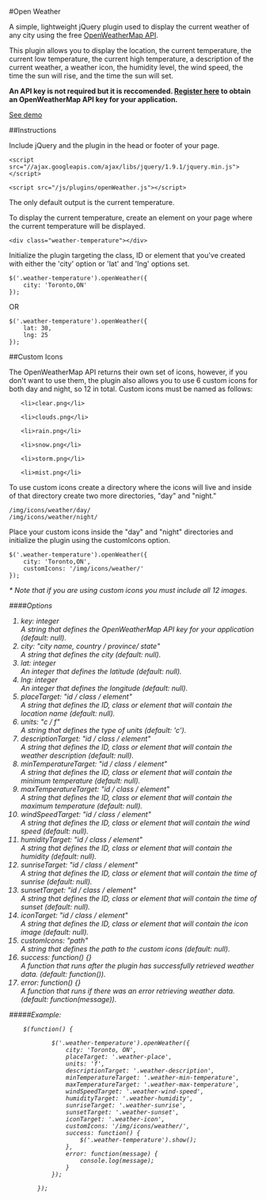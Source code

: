 #Open Weather

A simple, lightweight jQuery plugin used to display the current weather of any city using the free <a href="http://openweathermap.org/api" target="_blank">OpenWeatherMap API</a>.

This plugin allows you to display the location, the current temperature, the current low temperature, the current high temperature, a description of the current weather, a weather icon, the humidity level, the wind speed, the time the sun will rise, and the time the sun will set.

<strong>An API key is not required but it is reccomended. <a href="http://openweathermap.org/login">Register here</a> to obtain an OpenWeatherMap API key for your application.</strong>

<a href="http://michael-lynch.github.io/open-weather/" target="_blank">See demo</a>

##Instructions

Include jQuery and the plugin in the head or footer of your page.

    <script src="//ajax.googleapis.com/ajax/libs/jquery/1.9.1/jquery.min.js"></script>
    
    <script src="/js/plugins/openWeather.js"></script>

The only default output is the current temperature.

To display the current temperature, create an element on your page where the current temperature will be displayed.

	<div class="weather-temperature"></div>
    
Initialize the plugin targeting the class, ID or element that you've created with either the 'city' option or 'lat' and 'lng' options set.

	$('.weather-temperature').openWeather({
		city: 'Toronto,ON'
	});
	
OR

	$('.weather-temperature').openWeather({
		lat: 30,
		lng: 25
	});
	
##Custom Icons

The OpenWeatherMap API returns their own set of icons, however, if you don't want to use them, the plugin also allows you to use 6 custom icons for both day and night, so 12 in total. Custom icons must be named as follows:

<ol>

	<li>clear.png</li>
	
	<li>clouds.png</li>
	
	<li>rain.png</li>
	
	<li>snow.png</li>
	
	<li>storm.png</li>
	
	<li>mist.png</li>

</ol>

To use custom icons create a directory where the icons will live and inside of that directory create two more directories, "day" and "night."

	/img/icons/weather/day/
	/img/icons/weather/night/
	
Place your custom icons inside the "day" and "night" directories and initialize the plugin using the customIcons option.

	$('.weather-temperature').openWeather({
		city: 'Toronto,ON',
		customIcons: '/img/icons/weather/'
	});
	
<em>* Note that if you are using custom icons you must include all 12 images.

####Options

<ol>

<li>key: integer
<br />A string that defines the OpenWeatherMap API key for your application (default: null).
</li>

<li>
city: "city name, country / province/ state"
<br />A string that defines the city (default: null).
</li>

<li>lat: integer
<br />An integer that defines the latitude (default: null). 
</li>

<li>lng: integer
<br />An integer that defines the longitude (default: null).
</li>

<li>placeTarget: "id / class / element"
<br />A string that defines the ID, class or element that will contain the location name (default: null).
</li>

<li>units: "c / f"
<br />A string that defines the type of units (default: 'c').
</li>

<li>descriptionTarget: "id / class / element"
<br />A string that defines the ID, class or element that will contain the weather description (default: null).
</li>

<li>minTemperatureTarget: "id / class / element"
<br />A string that defines the ID, class or element that will contain the minimum temperature (default: null).
</li>

<li>maxTemperatureTarget: "id / class / element"
<br />A string that defines the ID, class or element that will contain the maximum temperature (default: null).
</li>

<li>windSpeedTarget: "id / class / element"
<br />A string that defines the ID, class or element that will contain the wind speed (default: null).
</li>

<li>humidityTarget: "id / class / element"
<br />A string that defines the ID, class or element that will contain the humidity (default: null).
</li>

<li>sunriseTarget: "id / class / element"
<br />A string that defines the ID, class or element that will contain the time of sunrise (default: null).
</li>

<li>sunsetTarget: "id / class / element"
<br />A string that defines the ID, class or element that will contain the time of sunset (default: null).
</li>

<li>iconTarget: "id / class / element"
<br />A string that defines the ID, class or element that will contain the icon image (default: null).
</li>

<li>customIcons: "path"
<br />A string that defines the path to the custom icons (default: null).
</li>

<li>success: function() {}
<br />A function that runs after the plugin has successfully retrieved weather data. (default: function()).
</li>

<li>error: function() {}
<br />A function that runs if there was an error retrieving weather data. (default: function(message)).
</li>

</ol>

#####Example:

		$(function() {
			
				$('.weather-temperature').openWeather({
					city: 'Toronto, ON',
					placeTarget: '.weather-place',
					units: 'f',
					descriptionTarget: '.weather-description',
					minTemperatureTarget: '.weather-min-temperature',
					maxTemperatureTarget: '.weather-max-temperature',
					windSpeedTarget: '.weather-wind-speed',
					humidityTarget: '.weather-humidity',
					sunriseTarget: '.weather-sunrise',
					sunsetTarget: '.weather-sunset',
					iconTarget: '.weather-icon',
					customIcons: '/img/icons/weather/',
					success: function() {
						$('.weather-temperature').show();
					},
					error: function(message) {
						console.log(message);
					}
				});
				
			});